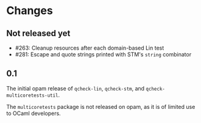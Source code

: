 # Changes

## Not released yet

- #263: Cleanup resources after each domain-based Lin test
- #281: Escape and quote strings printed with STM's `string` combinator

## 0.1

The initial opam release of `qcheck-lin`, `qcheck-stm`, and
`qcheck-multicoretests-util`.

The `multicoretests` package is not released on opam, as it is of
limited use to OCaml developers.
